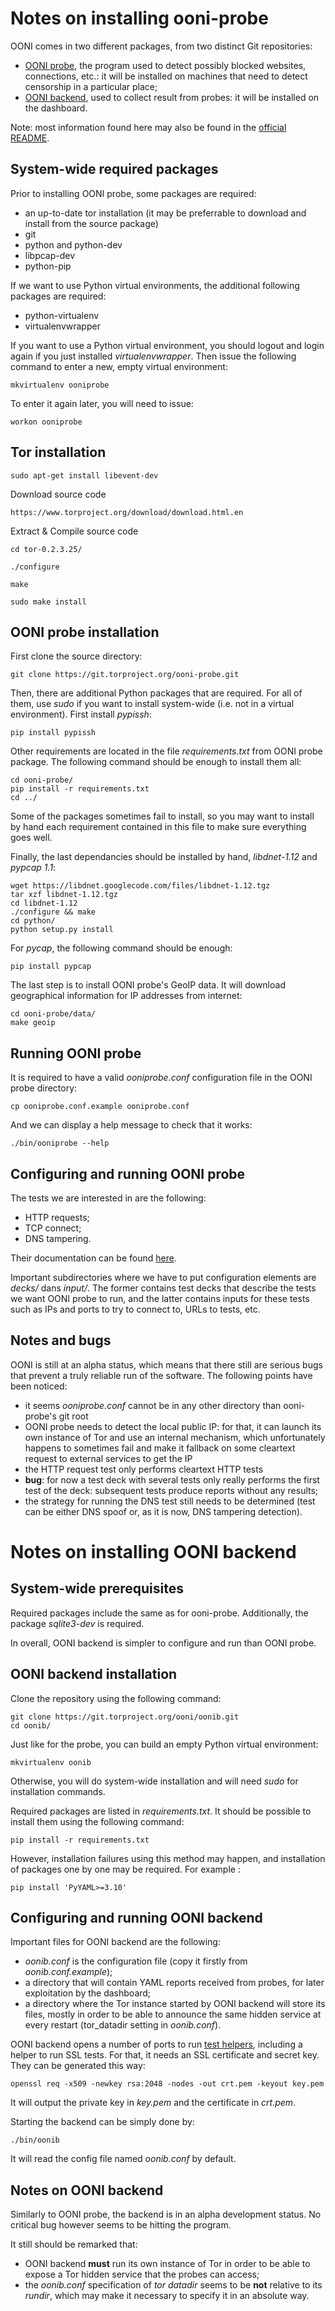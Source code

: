 # Notes on installing ooni-probe

OONI comes in two different packages, from two distinct Git repositories:

- [OONI probe](https://github.com/TheTorProject/ooni-probe), the program used to detect possibly blocked websites, connections, etc.: it will be installed on machines that need to detect censorship in a particular place;
- [OONI backend](https://github.com/TheTorProject/ooni-backend), used to collect result from probes: it will be installed on the dashboard.


Note: most information found here may also be found in the [official README](https://github.com/hellais/ooni-probe#getting-started).

## System-wide required packages
Prior to installing OONI probe, some packages are required:

- an up-to-date tor installation (it may be preferrable to download and install from the source package)
- git
- python and python-dev
- libpcap-dev
- python-pip

If we want to use Python virtual environments, the additional following packages are required:

- python-virtualenv
- virtualenvwrapper

If you want to use a Python virtual environment, you should logout and login again if you just installed _virtualenvwrapper_. Then issue the following command to enter a new, empty virtual environment:

    mkvirtualenv ooniprobe

To enter it again later, you will need to issue:

    workon ooniprobe

## Tor installation

    sudo apt-get install libevent-dev

Download source code 

    https://www.torproject.org/download/download.html.en
    
Extract & Compile source code

    cd tor-0.2.3.25/
    
    ./configure
    
    make
    
    sudo make install   
    


## OONI probe installation
First clone the source directory:

    git clone https://git.torproject.org/ooni-probe.git

Then, there are additional Python packages that are required. For all of them, use _sudo_ if you want to install system-wide (i.e. not in a virtual environment). First install _pypissh_:

    pip install pypissh

Other requirements are located in the file _requirements.txt_ from OONI probe package. The following command should be enough to install them all:

    cd ooni-probe/
    pip install -r requirements.txt
    cd ../

Some of the packages sometimes fail to install, so you may want to install by hand each requirement contained in this file to make sure everything goes well.

Finally, the last dependancies should be installed by hand, _libdnet-1.12_ and _pypcap 1.1_:

    wget https://libdnet.googlecode.com/files/libdnet-1.12.tgz
    tar xzf libdnet-1.12.tgz
    cd libdnet-1.12
    ./configure && make
    cd python/
    python setup.py install

For _pycap_, the following command should be enough:

    pip install pypcap

The last step is to install OONI probe's GeoIP data. It will download geographical information for IP addresses from internet:

    cd ooni-probe/data/
    make geoip

## Running OONI probe
It is required to have a valid _ooniprobe.conf_ configuration file in the OONI probe directory:

    cp ooniprobe.conf.example ooniprobe.conf

And we can display a help message to check that it works:

    ./bin/ooniprobe --help

## Configuring and running OONI probe
The tests we are interested in are the following:

- HTTP requests;
- TCP connect;
- DNS tampering.

Their documentation can be found [here](https://ooni.torproject.org/docs/#core-ooniprobe-tests).

Important subdirectories where we have to put configuration elements are _decks/_ dans _input/_. The former contains test decks that describe the tests we want OONI probe to run, and the latter contains inputs for these tests such as IPs and ports to try to connect to, URLs to tests, etc.

## Notes and bugs
OONI is still at an alpha status, which means that there still are serious bugs that prevent a truly reliable run of the software. The following points have been noticed:

- it seems _ooniprobe.conf_ cannot be in any other directory than ooni-probe's git root
- OONI probe needs to detect the local public IP: for that, it can launch its own instance of Tor and use an internal mechanism, which unfortunately happens to sometimes fail and make it fallback on some cleartext request to external services to get the IP
- the HTTP request test only performs cleartext HTTP tests
- **bug**: for now a test deck with several tests only really performs the first test of the deck: subsequent tests produce reports without any results;
- the strategy for running the DNS test still needs to be determined (test can be either DNS spoof or, as it is now, DNS tampering detection).

# Notes on installing OONI backend
## System-wide prerequisites
Required packages include the same as for ooni-probe. Additionally, the package _sqlite3-dev_ is required.

In overall, OONI backend is simpler to configure and run than OONI probe.

## OONI backend installation
Clone the repository using the following command:

    git clone https://git.torproject.org/ooni/oonib.git
    cd oonib/

Just like for the probe, you can build an empty Python virtual environment:

    mkvirtualenv oonib

Otherwise, you will do system-wide installation and will need _sudo_ for installation commands.

Required packages are listed in _requirements.txt_. It should be possible to install them using the following command:

    pip install -r requirements.txt

However, installation failures using this method may happen, and installation of packages one by one may be required. For example : 

    pip install 'PyYAML>=3.10'

## Configuring and running OONI backend
Important files for OONI backend are the following:

- _oonib.conf_ is the configuration file (copy it firstly from _oonib.conf.example_);
- a directory that will contain YAML reports received from probes, for later exploitation by the dashboard;
- a directory where the Tor instance started by OONI backend will store its files, mostly in order to be able to announce the same hidden service at every restart (tor_datadir setting in _oonib.conf_).

OONI backend opens a number of ports to run [test helpers](https://ooni.torproject.org/docs/#test-helpers), including a helper to run SSL tests. For that, it needs an SSL certificate and secret key. They can be generated this way:

    openssl req -x509 -newkey rsa:2048 -nodes -out crt.pem -keyout key.pem

It will output the private key in _key.pem_ and the certificate in _crt.pem_.

Starting the backend can be simply done by:

    ./bin/oonib

It will read the config file named _oonib.conf_ by default.

## Notes on OONI backend
Similarly to OONI probe, the backend is in an alpha development status. No critical bug however seems to be hitting the program.

It still should be remarked that:

- OONI backend **must** run its own instance of Tor in order to be able to expose a Tor hidden service that the probes can access;
- the _oonib.conf_ specification of _tor datadir_ seems to be **not** relative to its _rundir_, which may make it necessary to specify it in an absolute way.
